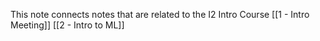 This note connects notes that are related to the I2 Intro Course
[[1 - Intro Meeting]]
[[2 - Intro to ML]]
